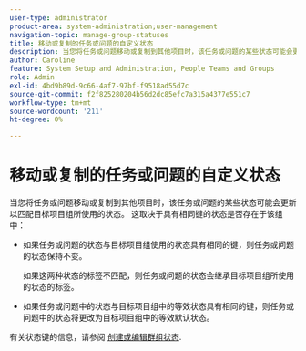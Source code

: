 ```yaml
---
user-type: administrator
product-area: system-administration;user-management
navigation-topic: manage-group-statuses
title: 移动或复制的任务或问题的自定义状态
description: 当您将任务或问题移动或复制到其他项目时，该任务或问题的某些状态可能会更新以匹配目标项目组所使用的状态。
author: Caroline
feature: System Setup and Administration, People Teams and Groups
role: Admin
exl-id: 4bd9b89d-9c66-4af7-97bf-f9518ad55d7c
source-git-commit: f2f825280204b56d2dc85efc7a315a4377e551c7
workflow-type: tm+mt
source-wordcount: '211'
ht-degree: 0%

---
```


# 移动或复制的任务或问题的自定义状态

当您将任务或问题移动或复制到其他项目时，该任务或问题的某些状态可能会更新以匹配目标项目组所使用的状态。 这取决于具有相同键的状态是否存在于该组中：

* 如果任务或问题的状态与目标项目组使用的状态具有相同的键，则任务或问题的状态保持不变。

   如果这两种状态的标签不匹配，则任务或问题的状态会继承目标项目组所使用的状态的标签。

* 如果任务或问题中的状态与目标项目组中的等效状态具有相同的键，则任务或问题中的状态将更改为目标项目组中的等效默认状态。

有关状态键的信息，请参阅 [创建或编辑群组状态](../../../administration-and-setup/manage-groups/manage-group-statuses/create-or-edit-a-group-status.md).

